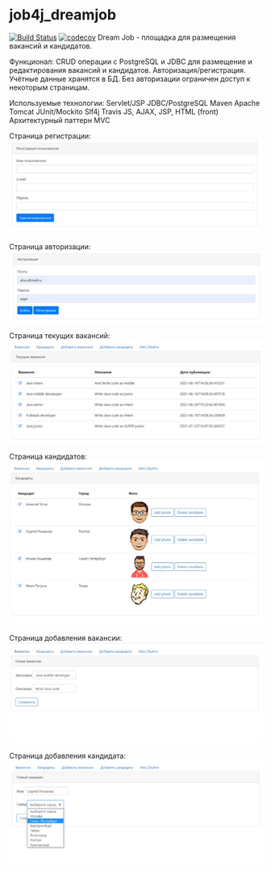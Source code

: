 # job4j_dreamjob
[![Build Status](https://travis-ci.com/usovaleksei/job4j_dreamjob.svg?branch=master)](https://travis-ci.com/usovaleksei/job4j_dreamjob)
[![codecov](https://codecov.io/gh/usovaleksei/job4j_dreamjob/branch/master/graph/badge.svg?token=GOUEVPDH5I)](https://codecov.io/gh/usovaleksei/job4j_dreamjob)
Dream Job - площадка для размещения вакансий и кандидатов.

Функционал:
CRUD операции с PostgreSQL и JDBC для размещение и редактирования вакансий и кандидатов.
Авторизация/регистрация. Учётные данные хранятся в БД. Без авторизации ограничен доступ к некоторым страницам.

Используемые технологии:
Servlet/JSP
JDBC/PostgreSQL
Maven
Apache Tomcat
JUnit/Mockito
Slf4j
Travis
JS, AJAX, JSP, HTML (front)
Архитектурный паттерн MVC

Страница регистрации:
![alt text](https://github.com/usovaleksei/job4j_dreamjob/blob/master/images/registration_page.JPG)

Страница авторизации:
![alt text](https://github.com/usovaleksei/job4j_dreamjob/blob/master/images/auth_page.JPG)

Страница текущих вакансий:
![alt text](https://github.com/usovaleksei/job4j_dreamjob/blob/master/images/current_vacancy.JPG)

Страница кандидатов:
![alt text](https://github.com/usovaleksei/job4j_dreamjob/blob/master/images/candidate_page.JPG)

Страница добавления вакансии:
![alt text](https://github.com/usovaleksei/job4j_dreamjob/blob/master/images/add_vacancy_page.JPG)

Страница добавления кандидата:
![alt text](https://github.com/usovaleksei/job4j_dreamjob/blob/master/images/add_candidate_page.JPG)


